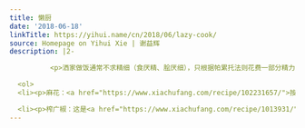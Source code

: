 ```yaml
---
title: 懒厨
date: '2018-06-18'
linkTitle: https://yihui.name/cn/2018/06/lazy-cook/
source: Homepage on Yihui Xie | 谢益辉
description: |2-

          <p>洒家做饭通常不求精细（食厌精、脍厌细），只根据帕累托法则花费一部分精力（最好是小部分）去完成粗略目标，剩下的精细目标对我而言不值得花精力。且举三个偷懒的例子：</p>

  <ol>
  <li><p>麻花：<a href="https://www.xiachufang.com/recipe/102231657/">按照菜谱</a>，应该把面条搓圆，然后再对折环绕。我一看觉得好麻烦，百十根面条我哪有工夫去一根根搓，于是用面条机呼哧呼哧压了面条，直接用扁面条缠绕成麻花，炸出来之后窃以为肉眼看不出来原面条是圆还是扁，味道更是无差别（想要好吃就不能怕长膘——面里多放糖即可，这可能是庖厨界的普世法则）。</p></li>

  <li><p>榨广椒：这是<a href="https://www.xiachufang.com/recipe/1013931/">我老家（宜昌）特色菜</a>，估计一般人都没听说过，上次重庆人小谋子来家里吃饭，竟然认出了这道菜，还让我很吃惊。按老家的做法，应该是米面和辣椒混了盐腌在倒扣的泡菜坛子里，用水封口。直到面和辣椒发酵变酸。我想吃，但苦于没有泡菜坛子
---
```

